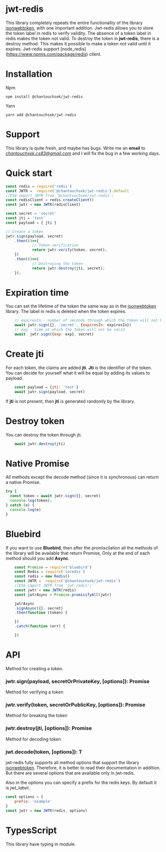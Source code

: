 # jwt-redis

This library completely repeats the entire functionality of the library [jsonwebtoken](https://www.npmjs.com/package/jsonwebtoken), with one important addition.
Jwt-redis allows you to store the token label in redis to verify validity.
The absence of a token label in redis makes the token not valid. To destroy the token in **jwt-redis**, there is a destroy method.
This makes it possible to make a token not valid until it expires.
Jwt-redis support [node_redis] (https://www.npmjs.com/package/redis) client.


# Installation

Npm
```npm
npm install @chantouchsek/jwt-redis
```

Yarn
```yarn
yarn add @chantouchsek/jwt-redis
```

# Support

This library is quite fresh, and maybe has bugs. Write me an **email** to *chantouchsek.cs83@gmail.com* and I will
 fix the bug in a few working days.

# Quick start

```js
const redis = require('redis')
const JWTR =  require('@chantouchsek/jwt-redis').default 
//ES6 import JWTR from '@chantouchsek/jwt-redis';
const redisClient = redis.createClient()
const jwtr = new JWTR(redisClient)

const secret = 'secret'
const jti = 'test'
const payload = { jti }

// Create a token
jwtr.sign(payload, secret)
    .then(()=>{
            // Token verification
            return jwtr.verify(token, secret);
    })
    .then(()=>{
            // Destroying the token
            return jwtr.destroy(jti, secret);
    });
```

# Expiration time
You can set the lifetime of the token the same way as in the [jsonwebtoken](https://www.npmjs.com/package/jsonwebtoken) library.
The label in redis is deleted when the token expires.
```js
    // expiresIn - number of seconds through which the token will not be valid
    await jwtr.sign({}, 'secret', {expiresIn: expiresIn})
    // exp - time at which the token will not be valid
    await  jwtr.sign({exp: exp}, secret)
```

# Create jti

For each token, the claims are added **jti**. **Jti** is the identifier of the token.
You can decide for yourself what it will be equal by adding its values to payload.

```js
    const payload = {jti: 'test'}
    await jwtr.sign(payload, secret)
```

If **jti** is not present, then **jti** is generated randomly by the library.

# Destroy token

You can destroy the token through jti.

```js
    await jwtr.destroy(jti)
```


# Native Promise

All methods except the decode method (since it is synchronous) can return a native Promise.

```js
try {
  const token = await jwtr.sign({}, secret)
  console.log(token);
} catch (e) {
  console.log(e)
}
```

# Bluebird

If you want to use **Bluebird**, then after the promiscilation all the methods of the library will be available that return Promise,
Only at the end of each method should you add **Async**.

```js
    const Promise = require('bluebird')
    const Redis = require('ioredis')
    const redis = new Redis()
    const JWTR =  require('@chantouchsek/jwt-redis')
    //ES6 import JWTR from 'jwt-redis';
    const jwtr = new JWTR(redis)
    const jwtrAsync = Promise.promisifyAll(jwtr)

    jwtrAsync
    .signAsync({}, secret)
    .then(function (token) {

    })
    .catch(function (err) {

    })
```

# API

Method for creating a token.
### jwtr.sign(payload, secretOrPrivateKey, [options]): Promise<string> ###

Method for verifying a token
### jwtr.verify<T>(token, secretOrPublicKey, [options]): Promise<T> ###

Method for breaking the token
### jwtr.destroy(jti, [options]): Promise<void> ###

Method for decoding token
### jwt.decode<T>(token, [options]): T ###

jwt-redis fully supports all method options that support the library [jsonwebtoken](https://www.npmjs.com/package/jsonwebtoken).
Therefore, it is better to read their documentation in addition. But there are several options that are available only in jwt-redis.

Also in the options you can specify a prefix for the redis keys. By default it is *jwt_label:*.

```js
const options = {
    prefix: 'example'
}
const jwtr = new JWTR(redis, options)
```

# TypesScript

This library have typing in module.
